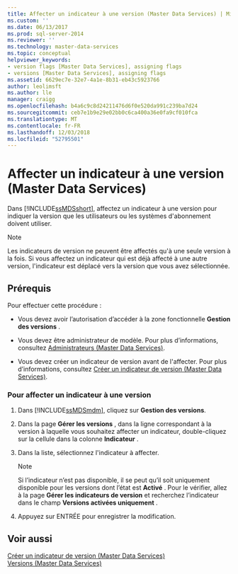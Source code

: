 ```yaml
---
title: Affecter un indicateur à une version (Master Data Services) | Microsoft Docs
ms.custom: ''
ms.date: 06/13/2017
ms.prod: sql-server-2014
ms.reviewer: ''
ms.technology: master-data-services
ms.topic: conceptual
helpviewer_keywords:
- version flags [Master Data Services], assigning flags
- versions [Master Data Services], assigning flags
ms.assetid: 6629ec7e-32e7-4a1e-8b31-eb43c5923766
author: leolimsft
ms.author: lle
manager: craigg
ms.openlocfilehash: b4a6c9c8d24211476d6f0e520da991c239ba7d24
ms.sourcegitcommit: ceb7e1b9e29e02bb0c6ca400a36e0fa9cf010fca
ms.translationtype: MT
ms.contentlocale: fr-FR
ms.lasthandoff: 12/03/2018
ms.locfileid: "52795501"
---
```

# <a name="assign-a-flag-to-a-version-master-data-services"></a>Affecter un indicateur à une version (Master Data Services)
  Dans [!INCLUDE[ssMDSshort](../includes/ssmdsshort-md.md)], affectez un indicateur à une version pour indiquer la version que les utilisateurs ou les systèmes d'abonnement doivent utiliser.  
  
> [!NOTE]  
>  Les indicateurs de version ne peuvent être affectés qu'à une seule version à la fois. Si vous affectez un indicateur qui est déjà affecté à une autre version, l'indicateur est déplacé vers la version que vous avez sélectionnée.  
  
## <a name="prerequisites"></a>Prérequis  
 Pour effectuer cette procédure :  
  
-   Vous devez avoir l’autorisation d’accéder à la zone fonctionnelle **Gestion des versions** .  
  
-   Vous devez être administrateur de modèle. Pour plus d’informations, consultez [Administrateurs &#40;Master Data Services&#41;](administrators-master-data-services.md).  
  
-   Vous devez créer un indicateur de version avant de l'affecter. Pour plus d’informations, consultez [Créer un indicateur de version &#40;Master Data Services&#41;](../../2014/master-data-services/create-a-version-flag-master-data-services.md).  
  
### <a name="to-assign-a-flag-to-a-version"></a>Pour affecter un indicateur à une version  
  
1.  Dans [!INCLUDE[ssMDSmdm](../includes/ssmdsmdm-md.md)], cliquez sur **Gestion des versions**.  
  
2.  Dans la page **Gérer les versions** , dans la ligne correspondant à la version à laquelle vous souhaitez affecter un indicateur, double-cliquez sur la cellule dans la colonne **Indicateur** .  
  
3.  Dans la liste, sélectionnez l'indicateur à affecter.  
  
    > [!NOTE]  
    >  Si l’indicateur n’est pas disponible, il se peut qu’il soit uniquement disponible pour les versions dont l’état est **Activé** . Pour le vérifier, allez à la page **Gérer les indicateurs de version** et recherchez l’indicateur dans le champ **Versions activées uniquement** .  
  
4.  Appuyez sur ENTRÉE pour enregistrer la modification.  
  
## <a name="see-also"></a>Voir aussi  
 [Créer un indicateur de version &#40;Master Data Services&#41;](../../2014/master-data-services/create-a-version-flag-master-data-services.md)   
 [Versions &#40;Master Data Services&#41;](../../2014/master-data-services/versions-master-data-services.md)  
  
  
